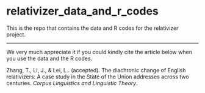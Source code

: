# relativizer_data_and_r_codes

This is the repo that contains the data and R codes for the relativizer project. 

***

We very much appreciate it if you could kindly cite the article below when you use the data and the R codes. 

Zhang, T., Li, J., & Lei, L.. (accepted). The diachronic change of English relativizers: A case study in the State of the Union addresses across two centuries. _Corpus Linguistics and Linguistic Theory_.


